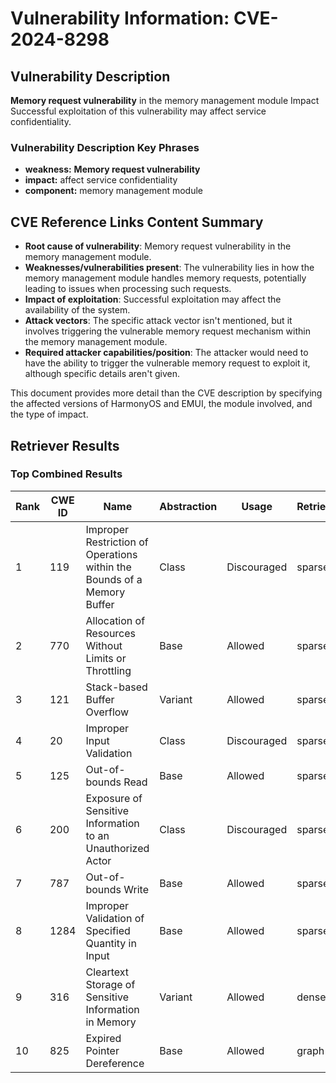 # Vulnerability Information: CVE-2024-8298

## Vulnerability Description
**Memory request vulnerability** in the memory management module Impact Successful exploitation of this vulnerability may affect service confidentiality.

### Vulnerability Description Key Phrases
- **weakness:** **Memory request vulnerability**
- **impact:** affect service confidentiality
- **component:** memory management module

## CVE Reference Links Content Summary
- **Root cause of vulnerability**: Memory request vulnerability in the memory management module.
- **Weaknesses/vulnerabilities present**: The vulnerability lies in how the memory management module handles memory requests, potentially leading to issues when processing such requests.
- **Impact of exploitation**: Successful exploitation may affect the availability of the system.
- **Attack vectors**: The specific attack vector isn't mentioned, but it involves triggering the vulnerable memory request mechanism within the memory management module.
- **Required attacker capabilities/position**: The attacker would need to have the ability to trigger the vulnerable memory request to exploit it, although specific details aren't given.

This document provides more detail than the CVE description by specifying the affected versions of HarmonyOS and EMUI, the module involved, and the type of impact.

## Retriever Results

### Top Combined Results

| Rank | CWE ID | Name | Abstraction | Usage  | Retrievers | Individual Scores |
|------|--------|------|-------------|-------|------------|-------------------|
| 1 | 119 | Improper Restriction of Operations within the Bounds of a Memory Buffer | Class | Discouraged | sparse | 0.119 |
| 2 | 770 | Allocation of Resources Without Limits or Throttling | Base | Allowed | sparse | 0.119 |
| 3 | 121 | Stack-based Buffer Overflow | Variant | Allowed | sparse | 0.117 |
| 4 | 20 | Improper Input Validation | Class | Discouraged | sparse | 0.116 |
| 5 | 125 | Out-of-bounds Read | Base | Allowed | sparse | 0.116 |
| 6 | 200 | Exposure of Sensitive Information to an Unauthorized Actor | Class | Discouraged | sparse | 0.114 |
| 7 | 787 | Out-of-bounds Write | Base | Allowed | sparse | 0.114 |
| 8 | 1284 | Improper Validation of Specified Quantity in Input | Base | Allowed | sparse | 0.111 |
| 9 | 316 | Cleartext Storage of Sensitive Information in Memory | Variant | Allowed | dense | 0.615 |
| 10 | 825 | Expired Pointer Dereference | Base | Allowed | graph | 0.003 |


